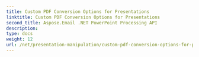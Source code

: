 ```yaml
---
title: Custom PDF Conversion Options for Presentations
linktitle: Custom PDF Conversion Options for Presentations
second_title: Aspose.Email .NET PowerPoint Processing API
description: 
type: docs
weight: 12
url: /net/presentation-manipulation/custom-pdf-conversion-options-for-presentations/
---
```

